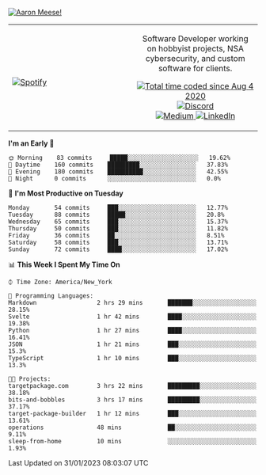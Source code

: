 [![Aaron Meese!](https://user-images.githubusercontent.com/17814535/88975338-a2aabf00-d27f-11ea-963f-8a19608716b4.png)](https://github.com/ajmeese7/readme-ascii "README ASCII")

<!-- Modified from project here: https://github.com/novatorem/novatorem -->
<table width="100%">
  <tr>
  <td width="50%">

&nbsp; <br> [![Spotify](https://ajmeese7.vercel.app/api/spotify)](https://open.spotify.com/user/ajmeese)

  </td>
  <td width="50%">
    <p align="center">
    Software Developer working on hobbyist projects, NSA cybersecurity, and custom software for clients.
    </p>
    <p align="center">
      <a href="https://wakatime.com/@f726891d-3b02-46cd-9b60-e8c59f9e2b14">
        <img src="https://wakatime.com/badge/user/f726891d-3b02-46cd-9b60-e8c59f9e2b14.svg" alt="Total time coded since Aug 4 2020" title="WakaTime" />
      </a>
      <a href="http://link.aaronmeese.com/discord">
        <img src="https://img.shields.io/badge/discord-ajmeese7%234835-369?style=flat-square&logo=discord&logoColor=white&color=purple" alt="Discord" title="Discord">
      </a>
      <br />
      <a href="https://link.aaronmeese.com/medium">
        <img src="https://img.shields.io/badge/medium-ajmeese7-1DB954?style=flat-square&logo=medium&logoColor=white" alt="Medium" title="Medium">
      </a>
      <a href="https://link.aaronmeese.com/linkedin">
        <img src="https://img.shields.io/badge/linkedIn-aaronmeese-1DB954?style=flat-square&logo=linkedin&logoColor=white&color=blue" alt="LinkedIn" title="LinkedIn">
      </a>
    </p>
  </td>

</table>

[//]: <> (The `&nbsp;` is to have Aphelion take up more space)

<!--START_SECTION:waka-->
**I'm an Early 🐤** 

```text
🌞 Morning    83 commits     █████░░░░░░░░░░░░░░░░░░░░   19.62% 
🌆 Daytime    160 commits    █████████░░░░░░░░░░░░░░░░   37.83% 
🌃 Evening    180 commits    ██████████░░░░░░░░░░░░░░░   42.55% 
🌙 Night      0 commits      ░░░░░░░░░░░░░░░░░░░░░░░░░   0.0%

```
📅 **I'm Most Productive on Tuesday** 

```text
Monday       54 commits     ███░░░░░░░░░░░░░░░░░░░░░░   12.77% 
Tuesday      88 commits     █████░░░░░░░░░░░░░░░░░░░░   20.8% 
Wednesday    65 commits     ███░░░░░░░░░░░░░░░░░░░░░░   15.37% 
Thursday     50 commits     ███░░░░░░░░░░░░░░░░░░░░░░   11.82% 
Friday       36 commits     ██░░░░░░░░░░░░░░░░░░░░░░░   8.51% 
Saturday     58 commits     ███░░░░░░░░░░░░░░░░░░░░░░   13.71% 
Sunday       72 commits     ████░░░░░░░░░░░░░░░░░░░░░   17.02%

```


📊 **This Week I Spent My Time On** 

```text
⌚︎ Time Zone: America/New_York

💬 Programming Languages: 
Markdown                 2 hrs 29 mins       ███████░░░░░░░░░░░░░░░░░░   28.15% 
Svelte                   1 hr 42 mins        ████░░░░░░░░░░░░░░░░░░░░░   19.38% 
Python                   1 hr 27 mins        ████░░░░░░░░░░░░░░░░░░░░░   16.41% 
JSON                     1 hr 21 mins        ███░░░░░░░░░░░░░░░░░░░░░░   15.3% 
TypeScript               1 hr 10 mins        ███░░░░░░░░░░░░░░░░░░░░░░   13.3%

🐱‍💻 Projects: 
targetpackage.com        3 hrs 22 mins       █████████░░░░░░░░░░░░░░░░   38.18% 
bits-and-bobbles         3 hrs 17 mins       █████████░░░░░░░░░░░░░░░░   37.17% 
target-package-builder   1 hr 12 mins        ███░░░░░░░░░░░░░░░░░░░░░░   13.61% 
operations               48 mins             ██░░░░░░░░░░░░░░░░░░░░░░░   9.11% 
sleep-from-home          10 mins             ░░░░░░░░░░░░░░░░░░░░░░░░░   1.93%

```


 Last Updated on 31/01/2023 08:03:07 UTC
<!--END_SECTION:waka-->
